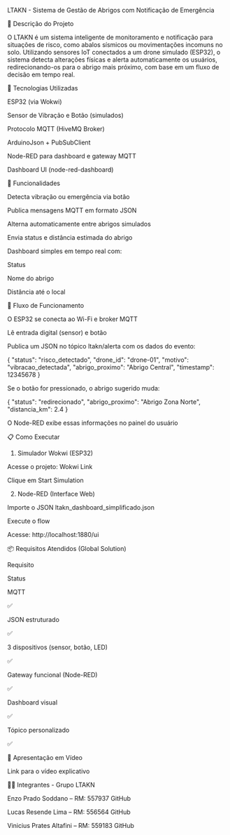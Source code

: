 LTAKN - Sistema de Gestão de Abrigos com Notificação de Emergência

📌 Descrição do Projeto

O LTAKN é um sistema inteligente de monitoramento e notificação para situações de risco, como abalos sísmicos ou movimentações incomuns no solo. Utilizando sensores IoT conectados a um drone simulado (ESP32), o sistema detecta alterações físicas e alerta automaticamente os usuários, redirecionando-os para o abrigo mais próximo, com base em um fluxo de decisão em tempo real.

🚀 Tecnologias Utilizadas

ESP32 (via Wokwi)

Sensor de Vibração e Botão (simulados)

Protocolo MQTT (HiveMQ Broker)

ArduinoJson + PubSubClient

Node-RED para dashboard e gateway MQTT

Dashboard UI (node-red-dashboard)

🔧 Funcionalidades

Detecta vibração ou emergência via botão

Publica mensagens MQTT em formato JSON

Alterna automaticamente entre abrigos simulados

Envia status e distância estimada do abrigo

Dashboard simples em tempo real com:

Status

Nome do abrigo

Distância até o local

🔄 Fluxo de Funcionamento

O ESP32 se conecta ao Wi-Fi e broker MQTT

Lê entrada digital (sensor) e botão

Publica um JSON no tópico ltakn/alerta com os dados do evento:

{
  "status": "risco_detectado",
  "drone_id": "drone-01",
  "motivo": "vibracao_detectada",
  "abrigo_proximo": "Abrigo Central",
  "timestamp": 12345678
}

Se o botão for pressionado, o abrigo sugerido muda:

{
  "status": "redirecionado",
  "abrigo_proximo": "Abrigo Zona Norte",
  "distancia_km": 2.4
}

O Node-RED exibe essas informações no painel do usuário

📋 Como Executar

1. Simulador Wokwi (ESP32)

Acesse o projeto: Wokwi Link

Clique em Start Simulation

2. Node-RED (Interface Web)

Importe o JSON ltakn_dashboard_simplificado.json

Execute o flow

Acesse: http://localhost:1880/ui

📦 Requisitos Atendidos (Global Solution)

Requisito

Status

MQTT

✅

JSON estruturado

✅

3 dispositivos (sensor, botão, LED)

✅

Gateway funcional (Node-RED)

✅

Dashboard visual

✅

Tópico personalizado

✅

🎥 Apresentação em Vídeo

Link para o vídeo explicativo

👨‍💻 Integrantes - Grupo LTAKN

Enzo Prado Soddano – RM: 557937
GitHub

Lucas Resende Lima – RM: 556564
GitHub

Vinicius Prates Altafini – RM: 559183
GitHub

